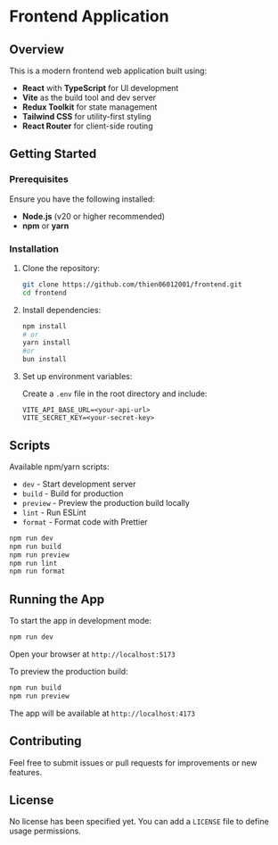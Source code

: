 # Frontend Application

## Overview

This is a modern frontend web application built using:

- **React** with **TypeScript** for UI development
- **Vite** as the build tool and dev server
- **Redux Toolkit** for state management
- **Tailwind CSS** for utility-first styling
- **React Router** for client-side routing

## Getting Started

### Prerequisites

Ensure you have the following installed:

- **Node.js** (v20 or higher recommended)
- **npm** or **yarn**

### Installation

1. Clone the repository:

   ```bash
   git clone https://github.com/thien06012001/frontend.git
   cd frontend
   ```

2. Install dependencies:

   ```bash
   npm install
   # or
   yarn install
   #or
   bun install
   ```

3. Set up environment variables:

   Create a `.env` file in the root directory and include:

   ```env
   VITE_API_BASE_URL=<your-api-url>
   VITE_SECRET_KEY=<your-secret-key>
   ```

## Scripts

Available npm/yarn scripts:

- `dev` - Start development server
- `build` - Build for production
- `preview` - Preview the production build locally
- `lint` - Run ESLint
- `format` - Format code with Prettier

```bash
npm run dev
npm run build
npm run preview
npm run lint
npm run format
```

## Running the App

To start the app in development mode:

```bash
npm run dev
```

Open your browser at `http://localhost:5173`

To preview the production build:

```bash
npm run build
npm run preview
```

The app will be available at `http://localhost:4173`

## Contributing

Feel free to submit issues or pull requests for improvements or new features.

## License

No license has been specified yet. You can add a `LICENSE` file to define usage permissions.
